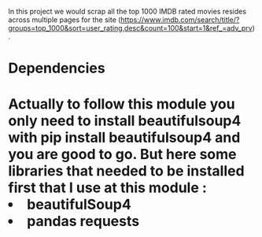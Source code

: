 In this project we would scrap all the top 1000 IMDB rated movies resides across multiple pages for the site (https://www.imdb.com/search/title/?groups=top_1000&sort=user_rating,desc&count=100&start=1&ref_=adv_prv).


<h1>Dependencies <h1/>
<pr>Actually to follow this module you only need to install beautifulsoup4 with pip install beautifulsoup4 and you are good to go. But here some libraries that needed to be installed first that I use at this module : <pr/>
<li>beautifulSoup4<li/>
pandas
requests
